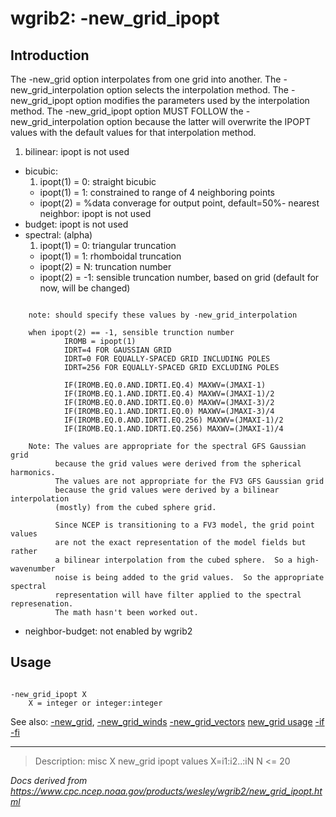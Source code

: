 # wgrib2: -new_grid_ipopt

## Introduction

The -new_grid option interpolates from one grid into another.
The -new_grid_interpolation option selects the interpolation method.
The -new_grid_ipopt option modifies the parameters used by
the interpolation method.
The -new_grid_ipopt option MUST FOLLOW
the -new_grid_interpolation option because the latter will
overwrite the IPOPT values with the default values for that interpolation method.

1. bilinear: ipopt is not used

- bicubic:
  1.  ipopt(1) = 0: straight bicubic
  - ipopt(1) = 1: constrained to range of 4 neighboring points
  - ipopt(2) = %data converage for output point, default=50%- nearest neighbor: ipopt is not used
- budget: ipopt is not used
- spectral: (alpha)
  1.  ipopt(1) = 0: triangular truncation
  - ipopt(1) = 1: rhomboidal truncation
  - ipopt(2) = N: truncation number
  - ipopt(2) = -1: sensible truncation number, based on grid
    (default for now, will be changed)

```

    note: should specify these values by -new_grid_interpolation

    when ipopt(2) == -1, sensible trunction number
            IROMB = ipopt(1)
            IDRT=4 FOR GAUSSIAN GRID
            IDRT=0 FOR EQUALLY-SPACED GRID INCLUDING POLES
            IDRT=256 FOR EQUALLY-SPACED GRID EXCLUDING POLES

            IF(IROMB.EQ.0.AND.IDRTI.EQ.4) MAXWV=(JMAXI-1)
            IF(IROMB.EQ.1.AND.IDRTI.EQ.4) MAXWV=(JMAXI-1)/2
            IF(IROMB.EQ.0.AND.IDRTI.EQ.0) MAXWV=(JMAXI-3)/2
            IF(IROMB.EQ.1.AND.IDRTI.EQ.0) MAXWV=(JMAXI-3)/4
            IF(IROMB.EQ.0.AND.IDRTI.EQ.256) MAXWV=(JMAXI-1)/2
            IF(IROMB.EQ.1.AND.IDRTI.EQ.256) MAXWV=(JMAXI-1)/4

    Note: The values are appropriate for the spectral GFS Gaussian grid
          because the grid values were derived from the spherical harmonics.
          The values are not appropriate for the FV3 GFS Gaussian grid
          because the grid values were derived by a bilinear interpolation
          (mostly) from the cubed sphere grid.

          Since NCEP is transitioning to a FV3 model, the grid point values
          are not the exact representation of the model fields but rather
          a bilinear interpolation from the cubed sphere.  So a high-wavenumber
          noise is being added to the grid values.  So the appropriate spectral
          representation will have filter applied to the spectral represenation.
          The math hasn't been worked out.

```

- neighbor-budget: not enabled by wgrib2

## Usage

```

-new_grid_ipopt X
    X = integer or integer:integer

```

See also: [-new_grid](./new_grid.md),
[-new_grid_winds](./new_grid_winds.md)
[-new_grid_vectors](./new_grid_vectors.md)
[new_grid usage](./new_grid_usage.md)
[-if](./if.md)
[-fi](./fi.md)

---

> Description: misc X new_grid ipopt values X=i1:i2..:iN N <= 20

_Docs derived from <https://www.cpc.ncep.noaa.gov/products/wesley/wgrib2/new_grid_ipopt.html>_
